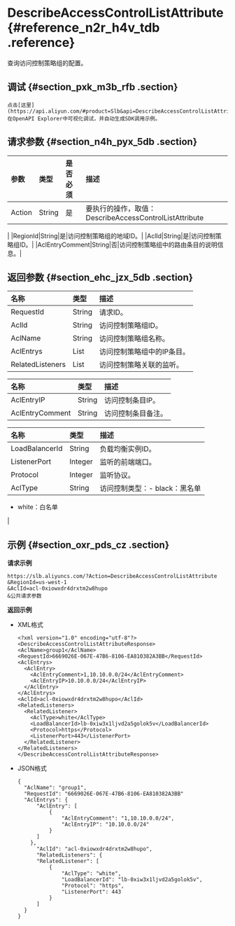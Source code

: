 # DescribeAccessControlListAttribute {#reference_n2r_h4v_tdb .reference}

查询访问控制策略组的配置。

## 调试 {#section_pxk_m3b_rfb .section}

```
点击[这里](https://api.aliyun.com/#product=Slb&api=DescribeAccessControlListAttribute)在OpenAPI Explorer中可视化调试，并自动生成SDK调用示例。
```

## 请求参数 {#section_n4h_pyx_5db .section}

|参数|类型|是否必须|描述|
|:-|:-|:---|:-|
|Action|String|是|要执行的操作，取值：DescribeAccessControlListAttribute

|
|RegionId|String|是|访问控制策略组的地域ID。|
|AclId|String|是|访问控制策略组ID。|
|AclEntryComment|String|否|访问控制策略组中的路由条目的说明信息。|

## 返回参数 {#section_ehc_jzx_5db .section}

|名称|类型|描述|
|:-|:-|:-|
|RequestId|String|请求ID。|
|AclId|String|访问控制策略组ID。|
|AclName|String|访问控制策略组名称。|
|AclEntrys|List|访问控制策略组中的IP条目。|
|RelatedListeners|List|访问控制策略关联的监听。|

|名称|类型|描述|
|:-|:-|:-|
|AclEntryIP|String|访问控制条目IP。|
|AclEntryComment|String|访问控制条目备注。|

|名称|类型|描述|
|:-|:-|:-|
|LoadBalancerId|String|负载均衡实例ID。|
|ListenerPort|Integer|监听的前端端口。|
|Protocol|Integer|监听协议。|
|AclType|String|访问控制类型：-   black：黑名单
-   white：白名单

|

## 示例 {#section_oxr_pds_cz .section}

**请求示例**

```
https://slb.aliyuncs.com/?Action=DescribeAccessControlListAttribute
&RegionId=us-west-1
&AclId=acl-0xiowxdr4drxtm2w8hupo
&公共请求参数
```

**返回示例**

-   XML格式

    ```
    <?xml version="1.0" encoding="utf-8"?>
    <DescribeAccessControlListAttributeResponse>
    <AclName>group1</AclName>
    <RequestId>6669026E-067E-47B6-8106-EA810382A3BB</RequestId>
    <AclEntrys>
      <AclEntry>
        <AclEntryComment>1,10.10.0.0/24</AclEntryComment>
        <AclEntryIP>10.10.0.0/24</AclEntryIP>
      </AclEntry>
    </AclEntrys>
    <AclId>acl-0xiowxdr4drxtm2w8hupo</AclId>
    <RelatedListeners>
      <RelatedListener>
        <AclType>white</AclType>
        <LoadBalancerId>lb-0xiw3x1ljvd2a5golok5v</LoadBalancerId>
        <Protocol>https</Protocol>
        <ListenerPort>443</ListenerPort>
      </RelatedListener>
    </RelatedListeners>
    </DescribeAccessControlListAttributeResponse>
    ```

-   JSON格式

    ```
    {
      "AclName": "group1",
      "RequestId": "6669026E-067E-47B6-8106-EA810382A3BB"
      "AclEntrys": {
          "AclEntry": [
              {
                  "AclEntryComment": "1,10.10.0.0/24",
                  "AclEntryIP": "10.10.0.0/24"
              }
          ]
        },
          "AclId": "acl-0xiowxdr4drxtm2w8hupo",
          "RelatedListeners": {
          "RelatedListener": [
              {
                  "AclType": "white",
                  "LoadBalancerId": "lb-0xiw3x1ljvd2a5golok5v",
                  "Protocol": "https",
                  "ListenerPort": 443
              }
          ]
      }
    }
    ```



